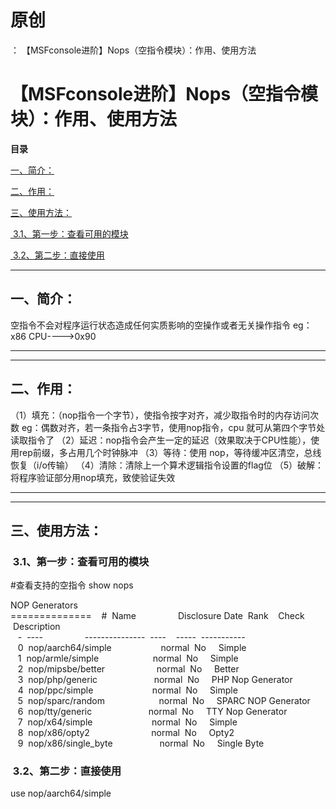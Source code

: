# 原创
：  【MSFconsole进阶】Nops（空指令模块）：作用、使用方法

# 【MSFconsole进阶】Nops（空指令模块）：作用、使用方法

**目录**

[一、简介：](#%E4%B8%80%E3%80%81%E7%AE%80%E4%BB%8B%EF%BC%9A)

[二、作用：](#%E4%BA%8C%E3%80%81%E4%BD%9C%E7%94%A8%EF%BC%9A)

[三、使用方法：](#%E4%B8%89%E3%80%81%E4%BD%BF%E7%94%A8%E6%96%B9%E6%B3%95%EF%BC%9A)

[ 3.1、第一步：查看可用的模块](#%C2%A03.1%E3%80%81%E7%AC%AC%E4%B8%80%E6%AD%A5%EF%BC%9A%E6%9F%A5%E7%9C%8B%E5%8F%AF%E7%94%A8%E7%9A%84%E6%A8%A1%E5%9D%97)

[ 3.2、第二步：直接使用](#%C2%A03.2%E3%80%81%E7%AC%AC%E4%BA%8C%E6%AD%A5%EF%BC%9A%E7%9B%B4%E6%8E%A5%E4%BD%BF%E7%94%A8)

---


## 一、简介：

> 
空指令不会对程序运行状态造成任何实质影响的空操作或者无关操作指令
eg：x86 CPU----&gt;0x90


---


---


## 二、作用：

> 
（1）填充：（nop指令一个字节），使指令按字对齐，减少取指令时的内存访问次数
eg：偶数对齐，若一条指令占3字节，使用nop指令，cpu 就可从第四个字节处读取指令了
（2）延迟：nop指令会产生一定的延迟（效果取决于CPU性能），使用rep前缀，多占用几个时钟脉冲
（3）等待：使用 nop，等待缓冲区清空，总线恢复（i/o传输）
（4）清除：清除上一个算术逻辑指令设置的flag位
（5）破解：将程序验证部分用nop填充，致使验证失效


---


---


## 三、使用方法：

> 
<h3> 3.1、第一步：查看可用的模块</h3>
#查看支持的空指令
show nops

NOP Generators<br/> ==============
   #  Name                 Disclosure Date  Rank    Check  Description<br/>    -  ----                 ---------------  ----    -----  -----------<br/>    0  nop/aarch64/simple                    normal  No     Simple<br/>    1  nop/armle/simple                      normal  No     Simple<br/>    2  nop/mipsbe/better                     normal  No     Better<br/>    3  nop/php/generic                       normal  No     PHP Nop Generator<br/>    4  nop/ppc/simple                        normal  No     Simple<br/>    5  nop/sparc/random                      normal  No     SPARC NOP Generator<br/>    6  nop/tty/generic                       normal  No     TTY Nop Generator<br/>    7  nop/x64/simple                        normal  No     Simple<br/>    8  nop/x86/opty2                         normal  No     Opty2<br/>    9  nop/x86/single_byte                   normal  No     Single Byte


> 
<h3> 3.2、第二步：直接使用</h3>
use nop/aarch64/simple 



